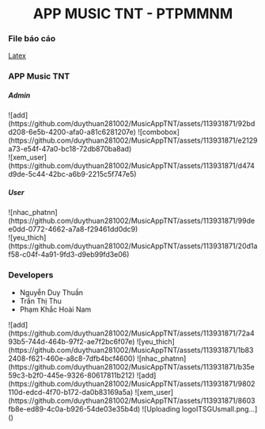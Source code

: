 <h1 align="center">APP MUSIC TNT - PTPMMNM</h1>
<h3 align="left">File báo cáo</h3>
<a align="left" href="https://github.com/duythuan281002/MusicAppTNT/blob/master/main.pdf">Latex</a>
<h3 align="left">APP Music TNT</h3>
<h5 align="left">Admin</h5>
![add](https://github.com/duythuan281002/MusicAppTNT/assets/113931871/92bdd208-6e5b-4200-afa0-a81c6281207e)
![combobox](https://github.com/duythuan281002/MusicAppTNT/assets/113931871/e2129a73-e54f-47a0-bc18-72db870ba8ad)

<br>
![xem_user](https://github.com/duythuan281002/MusicAppTNT/assets/113931871/d474d9de-5c44-42bc-a6b9-2215c5f747e5)
<h5 align="left">User</h5>
![nhac_phatnn](https://github.com/duythuan281002/MusicAppTNT/assets/113931871/99dee0dd-0772-4662-a7a8-f29461dd0dc9)
<br>
![yeu_thich](https://github.com/duythuan281002/MusicAppTNT/assets/113931871/20d1af58-c04f-4a91-9fd3-d9eb99fd3e06)
<h3 align="left">Developers</h3>
<ul>
    <li>Nguyễn Duy Thuần</li>
    <li>Trần Thị Thu</li>
    <li>Phạm Khắc Hoài Nam</li>
</ul>
![add](https://github.com/duythuan281002/MusicAppTNT/assets/113931871/72a493b5-744d-464b-97f2-ae7f2bc6f07e)
![yeu_thich](https://github.com/duythuan281002/MusicAppTNT/assets/113931871/1b832408-f621-460e-a8c8-7dfb4bcf4600)
![nhac_phatnn](https://github.com/duythuan281002/MusicAppTNT/assets/113931871/b35e59c3-b2f0-445e-9326-80617811b212)
![add](https://github.com/duythuan281002/MusicAppTNT/assets/113931871/9802110d-edcd-4f70-b172-da0b83169a5a)
![xem_user](https://github.com/duythuan281002/MusicAppTNT/assets/113931871/8603fb8e-ed89-4c0a-b926-54de03e35b4d)
![Uploading logoITSGUsmall.png…]()
